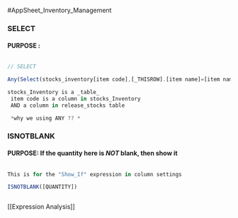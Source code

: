 #AppSheet_Inventory_Management

### SELECT
#### PURPOSE : 
```javascript

// SELECT

Any(Select(stocks_inventory[item code],[_THISROW].[item name]=[item name]))

stocks_Inventory is a _table_
 item code is a column in stocks_Inventory
 AND a column in release_stocks table

 *why we using ANY ?? *

```


### ISNOTBLANK
#### PURPOSE: If the quantity here is *NOT* blank, then show it 
```javascript

This is for the "Show_If" expression in column settings

ISNOTBLANK([QUANTITY])



```

[[Expression Analysis]]